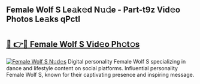 ## Female Wolf S Le𝚊k𝚎d N𝚞𝚍e - Part-t9z Vid𝚎o Photos Le𝚊ks qPctI

# <h2><a href="http://fbckr9.evod.top/?m=Female+Wolf+S">🔗 👉🔴 Female Wolf S Vid𝚎o Ph𝚘t𝚘s</a></h2>

[![Female Wolf S N𝚞d𝚎s](https://i.imgur.com/8V9OHl7.gif)](http://fbckr9.evod.top/?m=Female+Wolf+S)
Digital personality Female Wolf S specializing in dance and lifestyle content on social platforms. Influential personality Female Wolf S, known for their captivating presence and inspiring message. 
